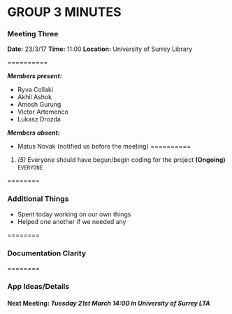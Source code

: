 # GROUP 3 MINUTES
### Meeting Three 

**Date:** 23/3/17
**Time:** 11:00
**Location:** University of Surrey Library

==========

***Members present:***
- Ryva Collaki
- Akhil Ashok
- Amosh Gurung
- Victor Artemenco
- Lukasz Drozda

***Members absent:***
- Matus Novak (notified us before the meeting)
==========

1. *(5)* Everyone should have begun/begin coding for the project **(Ongoing)** `EVERYONE`

========

### Additional Things

- Spent today working on our own things
- Helped one another if we needed any

========

### Documentation Clarity

========

### App Ideas/Details

#### Next Meeting: *Tuesday 21st March 14:00 in University of Surrey LTA*



















